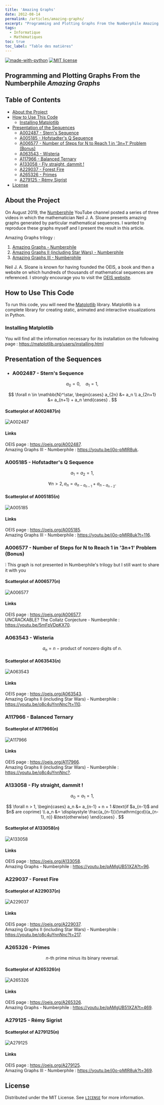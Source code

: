 ```yaml
---
title: 'Amazing Graphs'
date: 2012-08-14
permalink: /articles/amazing-graphs/
excerpt: "Programming and Plotting Graphs From the Numberphile Amazing Graphs"
tags:
  - Informatique
  - Mathématiques
toc: true
toc_label: "Table des matières"
---
```


[![made-with-python](https://img.shields.io/badge/Made%20with-Python-1f425f.svg)](https://www.python.org/)
[![MIT license](https://img.shields.io/badge/License-MIT-blue.svg)](https://github.com/armandwayoff/Amazing-Graphs/blob/master/LICENSE)

## Programming and Plotting Graphs From the Numberphile *Amazing Graphs*

## Table of Contents

* [About the Project](#about-the-project)
* [How to Use This Code](#how-to-use-this-code)
  * [Installing Matplotlib](#installing-matplotlib)
* [Presentation of the Sequences](#presentation-of-the-sequences)
  * [A002487 - Stern's Sequence](#a002487---sterns-sequence)
  * [A005185 - Hofstadter's Q Sequence](#a005185---hofstadters-q-sequence)
  * [A006577 - Number of Steps for N to Reach 1 in '3n+1' Problem (Bonus)](#a006577---number-of-steps-for-n-to-reach-1-in-3n1-problem-bonus)
  * [A063543 - Wisteria](#a063543---wisteria)
  * [A117966 - Balanced Ternary](#a117966---balanced-ternary)
  * [A133058 - Fly straight, dammit !](#a133058---fly-straight-dammit-)
  * [A229037 - Forest Fire](#a229037---forest-fire)
  * [A265326 - Primes](#a265326---primes)
  * [A279125 - Rémy Sigrist](#a279125---rémy-sigrist)
* [License](#license)

## About the Project

On August 2019, the [Numberphile](https://www.youtube.com/user/numberphile/) YouTube channel posted a series of three videos in which the mathematician Neil J. A. Sloane presents amazing graphs generated by particular mathematical sequences.
I wanted to reproduce these graphs myself and I present the result in this article.

Amazing Graphs trilogy :
  
  1. [Amazing Graphs - Numberphile](https://youtu.be/pAMgUB51XZA)
  2. [Amazing Graphs II (including Star Wars) - Numberphile](https://youtu.be/o8c4uYnnNnc)
  3. [Amazing Graphs III - Numberphile](https://youtu.be/j0o-pMIR8uk)

Neil J. A. Sloane is known for having founded the OEIS, a book and then a website on which hundreds of thousands of mathematical sequences are referenced. I strongly encourage you to visit the [OEIS website](https://oeis.org/).

## How to Use This Code

To run this code, you will need the [Matplotlib](https://matplotlib.org/) library. Matplotlib is a complete library for creating static, animated and interactive visualizations in Python.

### Installing Matplotlib

You will find all the information necessary for its installation on the following page : <https://matplotlib.org/users/installing.html>

## Presentation of the Sequences

* ### A002487 - Stern's Sequence

$$a_0 = 0, \quad a_1 = 1,$$

$$
\forall n \in \mathbb{N}^\star,
\begin{cases}
a_{2n} &= a_n \\ 
a_{2n+1} &= a_{n+1} + a_n
\end{cases}
.
$$

#### Scatterplot of $\mathrm{A}002487(n)$
  
  ![A002487](https://raw.githubusercontent.com/armandwayoff/Amazing-Graphs/master/A002487%20-%20Stern's%20Sequence/A002487.png)
  
#### Links
  
  OEIS page : <https://oeis.org/A002487>.  
  Amazing Graphs III - Numberphile : <https://youtu.be/j0o-pMIR8uk>.
  
### A005185 - Hofstadter's Q Sequence

$$a_1 = a_2 = 1,$$

$$\forall n > 2, a_n = a_{n - a_{n-1}} + a_{n - a_{n-2}}.$$
  
#### Scatterplot of $\mathrm{A}005185(n)$
  
  ![A005185](https://github.com/armandwayoff/Amazing-Graphs/blob/master/A005185%20-%20Hofstadter's%20Q%20Sequence/A005185.png)
 
#### Links

  OEIS page : <https://oeis.org/A005185>.  
  Amazing Graphs III - Numberphile : <https://youtu.be/j0o-pMIR8uk?t=116>.
  
### A006577 - Number of Steps for N to Reach 1 in '3n+1' Problem (Bonus)
  
  ❕ This graph is not presented in Numberphile's trilogy but I still want to share it with you

#### Scatterplot of $\mathrm{A}006577(n)$
  
  ![A006577](https://github.com/armandwayoff/Amazing-Graphs/blob/master/A006577%20-%20Number%20of%20Steps%20for%20N%20to%20Reach%201%20in%20'3n%2B1'%20Problem%20(Bonus)/A006577.png)
 
#### Links

  OEIS page : <https://oeis.org/A006577>.  
  UNCRACKABLE? The Collatz Conjecture - Numberphile : <https://youtu.be/5mFpVDpKX70>.
  
### A063543 - Wisteria

$$ a_n = n - \text{product of nonzero digits of } n.$$
  
#### Scatterplot of $\mathrm{A}063543(n)$
  
  ![A063543](https://github.com/armandwayoff/Amazing-Graphs/blob/master/A063543%20-%20Wisteria/A063543.png)
  
#### Links

  OEIS page : <https://oeis.org/A063543>.  
  Amazing Graphs II (including Star Wars) - Numberphile : <https://youtu.be/o8c4uYnnNnc?t=110>.
  
### A117966 - Balanced Ternary
  
#### Scatterplot of $\mathrm{A}117966(n)$
  
  ![A117966](https://github.com/armandwayoff/Amazing-Graphs/blob/master/A117966%20-%20Balanced%20Ternary/A117966.png)
  
#### Links

  OEIS page : <https://oeis.org/A117966>.  
  Amazing Graphs II (including Star Wars) - Numberphile : <https://youtu.be/o8c4uYnnNnc?>.  

### A133058 - Fly straight, dammit !

$$a_0 = a_1 = 1,$$

$$
\forall n > 1,  
\begin{cases}
a_n &= a_{n-1} + n + 1 &\text{if $a_{n-1}$ and $n$ are coprime} \\ 
a_n &= \displaystyle \frac{a_{n-1}}{\mathrm{gcd}(a_{n-1}, n)} &\text{otherwise}
\end{cases}
.
$$
  
#### Scatterplot of $\mathrm{A}133058(n)$
  
  ![A133058](https://github.com/armandwayoff/Amazing-Graphs/blob/master/A133058%20-%20Fly%20Staight%20Dammit!/A133058.png)
  
#### Links

  OEIS page : <https://oeis.org/A133058>.  
  Amazing Graphs - Numberphile : <https://youtu.be/pAMgUB51XZA?t=96>.
  
### A229037 - Forest Fire

#### Scatterplot of $\mathrm{A}229037(n)$
  
  ![A229037](https://github.com/armandwayoff/Amazing-Graphs/blob/master/A229037%20-%20Forest%20Fire/A229037.png)
  
#### Links

  OEIS page : <https://oeis.org/A229037>.  
  Amazing Graphs II (including Star Wars) - Numberphile : <https://youtu.be/o8c4uYnnNnc?t=217>.
  
### A265326 - Primes

$$ n\text{-th prime minus its binary reversal}.$$
  
#### Scatterplot of $\mathrm{A}265326(n)$
  
  ![A265326](https://github.com/armandwayoff/Amazing-Graphs/blob/master/A265326%20-%20Primes/A265326.png)
  
#### Links

  OEIS page : <https://oeis.org/A265326>.  
  Amazing Graphs - Numberphile : <https://youtu.be/pAMgUB51XZA?t=469>.

### A279125 - Rémy Sigrist
  
#### Scatterplot of $\mathrm{A}279125(n)$
  
  ![A279125](https://github.com/armandwayoff/Amazing-Graphs/blob/master/A279125%20-%20R%C3%A9my%20Sigrist/A279125.png)
  
#### Links

  OEIS page : <https://oeis.org/A279125>.  
  Amazing Graphs III - Numberphile : <https://youtu.be/j0o-pMIR8uk?t=369>.
  
## License

Distributed under the MIT License. See [```LICENSE```](https://github.com/armandwayoff/Amazing-Graphs/blob/master/LICENSE) for more information.